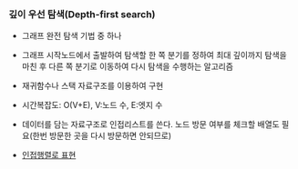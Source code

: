 ### 깊이 우선 탐색(Depth-first search)

- 그래프 완전 탐색 기법 중 하나
- 그래프 시작노드에서 출발하여 탐색할 한 쪽 분기를 정하여 최대 깊이까지 탐색을 마친 후 다른 쪽 분기로 이동하여 다시 탐색을 수행하는 알고리즘
- 재귀함수나 스택 자료구조를 이용하여 구현
- 시간복잡도: O(V+E), V:노드 수, E:엣지 수


- 데이터를 담는 자료구조로 인접리스트를 쓴다. 노드 방문 여부를 체크할 배열도 필요(한번 방문한 곳을 다시 방문하면 안되므로)

- [인접행렬로 표현](https://blog.hexabrain.net/268)